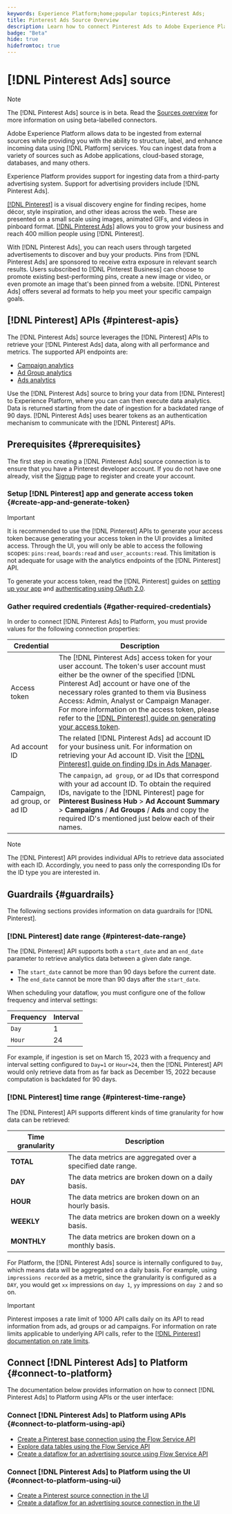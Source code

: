 ```yaml
---
keywords: Experience Platform;home;popular topics;Pinterest Ads;
title: Pinterest Ads Source Overview
description: Learn how to connect Pinterest Ads to Adobe Experience Platform using APIs or the user interface.
badge: "Beta"
hide: true
hidefromtoc: true
---
```

# [!DNL Pinterest Ads] source

>[!NOTE]
>
>The [!DNL Pinterest Ads] source is in beta. Read the [Sources overview](../../home.md#terms-and-conditions) for more information on using beta-labelled connectors.

Adobe Experience Platform allows data to be ingested from external sources while providing you with the ability to structure, label, and enhance incoming data using [!DNL Platform] services. You can ingest data from a variety of sources such as Adobe applications, cloud-based storage, databases, and many others.

Experience Platform provides support for ingesting data from a third-party advertising system. Support for advertising providers include [!DNL Pinterest Ads].

[[!DNL Pinterest]](https://www.pinterest.com) is a visual discovery engine for finding recipes, home décor, style inspiration, and other ideas across the web. These are presented on a small scale using images, animated GIFs, and videos in pinboard format. [[!DNL Pinterest Ads]](https://ads.pinterest.com/) allows you to grow your business and reach 400 million people using [!DNL Pinterest].

With [!DNL Pinterest Ads], you can reach users through targeted advertisements to discover and buy your products. Pins from [!DNL Pinterest Ads] are sponsored to receive extra exposure in relevant search results. Users subscribed to [!DNL Pinterest Business] can choose to promote existing best-performing pins, create a new image or video, or even promote an image that's been pinned from a website. [!DNL Pinterest Ads] offers several ad formats to help you meet your specific campaign goals.

## [!DNL Pinterest] APIs {#pinterest-apis}

The [!DNL Pinterest Ads] source leverages the [!DNL Pinterest] APIs to retrieve your [!DNL Pinterest Ads] data, along with all performance and metrics. The supported API endpoints are:

* [Campaign analytics](https://developers.pinterest.com/docs/api/v5/#operation/campaigns/analytics)
* [Ad Group analytics](https://developers.pinterest.com/docs/api/v5/#operation/ad_groups/analytics)
* [Ads analytics](https://developers.pinterest.com/docs/api/v5/#operation/ads/analytics)

Use the [!DNL Pinterest Ads] source to bring your data from [!DNL Pinterest] to Experience Platform, where you can can then execute data analytics. Data is returned starting from the date of ingestion for a backdated range of 90 days. [!DNL Pinterest Ads] uses bearer tokens as an authentication mechanism to communicate with the [!DNL Pinterest] APIs.

## Prerequisites {#prerequisites}

The first step in creating a [!DNL Pinterest Ads] source connection is to ensure that you have a Pinterest developer account. If you do not have one already, visit the [Signup](https://www.pinterest.com/business/create/?next=https://developers.pinterest.com/account-setup/) page to register and create your account.

### Setup [!DNL Pinterest] app and generate access token {#create-app-and-generate-token}

>[!IMPORTANT]
>
>It is recommended to use the [!DNL Pinterest] APIs to generate your access token because generating your access token in the UI provides a limited access. Through the UI, you will only be able to access the following scopes: `pins:read`, `boards:read` and `user_accounts:read`. This limitation is not adequate for usage with the analytics endpoints of the [!DNL Pinterest] API.

To generate your access token, read the [!DNL Pinterest] guides on [setting up your app](https://developers.pinterest.com/docs/getting-started/set-up-app/) and [authenticating using OAuth 2.0](https://developers.pinterest.com/docs/getting-started/authentication/).

### Gather required credentials {#gather-required-credentials}

In order to connect [!DNL Pinterest Ads] to Platform, you must provide values for the following connection properties:

| Credential | Description |
| --- | --- |
| Access token | The [!DNL Pinterest Ads] access token for your user account. The token's user account must either be the owner of the specified [!DNL Pinterest Ad] account or have one of the necessary roles granted to them via Business Access: Admin, Analyst or Campaign Manager. For more information on the access token, please refer to the [[!DNL Pinterest] guide on generating your access token](https://developers.pinterest.com/docs/getting-started/set-up-app/). |
| Ad account ID | The related [!DNL Pinterest Ads] ad account ID for your business unit. For information on retrieving your Ad account ID. Visit the [[!DNL Pinterest] guide on finding IDs in Ads Manager](https://help.pinterest.com/en/business/article/find-ids-in-ads-manager). |
| Campaign, ad group, or ad ID | The `campaign`, `ad group`, or `ad` IDs that correspond with your ad account ID. To obtain the required IDs, navigate to the [!DNL Pinterest] page for **Pinterest Business Hub** > **Ad Account Summary** > **Campaigns** / **Ad Groups** / **Ads** and copy the required ID's mentioned just below each of their names. |

>[!NOTE]
>
>The [!DNL Pinterest] API provides individual APIs to retrieve data associated with each ID. Accordingly, you need to pass only the corresponding IDs for the ID type you are interested in.

## Guardrails {#guardrails}

The following sections provides information on data guardrails for [!DNL Pinterest].

### [!DNL Pinterest] date range {#pinterest-date-range}

The [!DNL Pinterest] API supports both a `start_date` and an `end_date` parameter to retrieve analytics data between a given date range.

* The `start_date` cannot be more than 90 days before the current date.
* The `end_date` cannot be more than 90 days after the `start_date`.

When scheduling your dataflow, you must configure one of the follow frequency and interval settings:

| Frequency | Interval |
| --- | --- |
| `Day` | 1 |
| `Hour` | 24 |

For example, if ingestion is set on March 15, 2023 with a frequency and interval setting configured to `Day=1` or `Hour=24`, then the [!DNL Pinterest] API would only retrieve data from as far back as December 15, 2022 because computation is backdated for 90 days.

### [!DNL Pinterest] time range {#pinterest-time-range}

The [!DNL Pinterest] API supports different kinds of time granularity for how data can be retrieved:

| Time granularity | Description |
| --- | --- |
| **TOTAL** | The data metrics are aggregated over a specified date range. |
| **DAY** | The data metrics are broken down on a daily basis. |
| **HOUR** | The data metrics are broken down on an hourly basis. |
| **WEEKLY** | The data metrics are broken down on a weekly basis. |
| **MONTHLY** | The data metrics are broken down on a monthly basis. |

For Platform, the [!DNL Pinterest Ads] source is internally configured to `Day`, which means data will be aggregated on a daily basis. For example, using `impressions recorded` as a metric, since the granularity is configured as a `DAY`, you would get `xx` impressions on `day 1`, `yy` impressions on `day 2` and so on.

>[!IMPORTANT]
>
>Pinterest imposes a rate limit of 1000 API calls daily on its API to read information from ads, ad groups or ad campaigns. For information on rate limits applicable to underlying API calls, refer to the [[!DNL Pinterest] documentation on rate limits](https://developers.pinterest.com/docs/reference/ratelimits/).

## Connect [!DNL Pinterest Ads] to Platform {#connect-to-platform}

The documentation below provides information on how to connect [!DNL Pinterest Ads] to Platform using APIs or the user interface:

### Connect [!DNL Pinterest Ads] to Platform using APIs {#connect-to-platform-using-api}

* [Create a Pinterest base connection using the Flow Service API](../../tutorials/api/create/advertising/pinterest-ads.md)
* [Explore data tables using the Flow Service API](../../tutorials/api/explore/tabular.md)
* [Create a dataflow for an advertising source using Flow Service API](../../tutorials/api/collect/advertising.md)

### Connect [!DNL Pinterest Ads] to Platform using the UI {#connect-to-platform-using-ui}

* [Create a Pinterest source connection in the UI](../../tutorials/ui/create/advertising/pinterest-ads.md)
* [Create a dataflow for an advertising source connection in the UI](../../tutorials/ui/dataflow/advertising.md)
